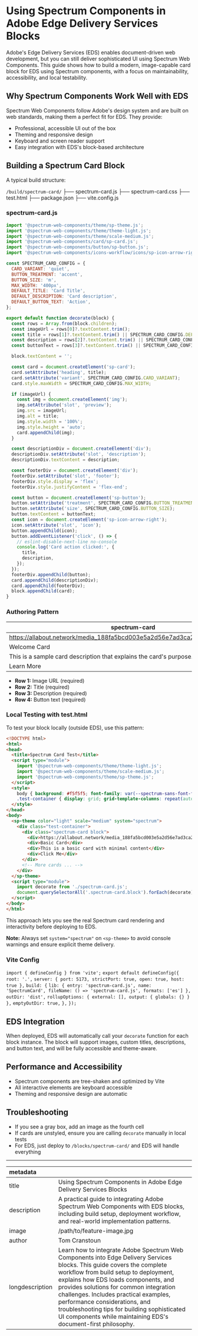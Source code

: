# Using Spectrum Components in Adobe Edge Delivery Services Blocks

Adobe's Edge Delivery Services (EDS) enables document-driven web development, but you can still deliver sophisticated UI using Spectrum Web Components. This guide shows how to build a modern, image-capable card block for EDS using Spectrum components, with a focus on maintainability, accessibility, and local testability.

## Why Spectrum Components Work Well with EDS

Spectrum Web Components follow Adobe's design system and are built on web standards, making them a perfect fit for EDS. They provide:
- Professional, accessible UI out of the box
- Theming and responsive design
- Keyboard and screen reader support
- Easy integration with EDS's block-based architecture

## Building a Spectrum Card Block

A typical build structure:

`/build/spectrum-card/`
├── spectrum-card.js
├── spectrum-card.css
├── test.html
├── package.json
├── vite.config.js

### spectrum-card.js

```js
import '@spectrum-web-components/theme/sp-theme.js';
import '@spectrum-web-components/theme/theme-light.js';
import '@spectrum-web-components/theme/scale-medium.js';
import '@spectrum-web-components/card/sp-card.js';
import '@spectrum-web-components/button/sp-button.js';
import '@spectrum-web-components/icons-workflow/icons/sp-icon-arrow-right.js';

const SPECTRUM_CARD_CONFIG = {
  CARD_VARIANT: 'quiet',
  BUTTON_TREATMENT: 'accent',
  BUTTON_SIZE: 'm',
  MAX_WIDTH: '400px',
  DEFAULT_TITLE: 'Card Title',
  DEFAULT_DESCRIPTION: 'Card description',
  DEFAULT_BUTTON_TEXT: 'Action',
};

export default function decorate(block) {
  const rows = Array.from(block.children);
  const imageUrl = rows[0]?.textContent.trim();
  const title = rows[1]?.textContent.trim() || SPECTRUM_CARD_CONFIG.DEFAULT_TITLE;
  const description = rows[2]?.textContent.trim() || SPECTRUM_CARD_CONFIG.DEFAULT_DESCRIPTION;
  const buttonText = rows[3]?.textContent.trim() || SPECTRUM_CARD_CONFIG.DEFAULT_BUTTON_TEXT;

  block.textContent = '';

  const card = document.createElement('sp-card');
  card.setAttribute('heading', title);
  card.setAttribute('variant', SPECTRUM_CARD_CONFIG.CARD_VARIANT);
  card.style.maxWidth = SPECTRUM_CARD_CONFIG.MAX_WIDTH;

  if (imageUrl) {
    const img = document.createElement('img');
    img.setAttribute('slot', 'preview');
    img.src = imageUrl;
    img.alt = title;
    img.style.width = '100%';
    img.style.height = 'auto';
    card.appendChild(img);
  }

  const descriptionDiv = document.createElement('div');
  descriptionDiv.setAttribute('slot', 'description');
  descriptionDiv.textContent = description;

  const footerDiv = document.createElement('div');
  footerDiv.setAttribute('slot', 'footer');
  footerDiv.style.display = 'flex';
  footerDiv.style.justifyContent = 'flex-end';

  const button = document.createElement('sp-button');
  button.setAttribute('treatment', SPECTRUM_CARD_CONFIG.BUTTON_TREATMENT);
  button.setAttribute('size', SPECTRUM_CARD_CONFIG.BUTTON_SIZE);
  button.textContent = buttonText;
  const icon = document.createElement('sp-icon-arrow-right');
  icon.setAttribute('slot', 'icon');
  button.appendChild(icon);
  button.addEventListener('click', () => {
    // eslint-disable-next-line no-console
    console.log('Card action clicked:', {
      title,
      description,
    });
  });
  footerDiv.appendChild(button);
  card.appendChild(descriptionDiv);
  card.appendChild(footerDiv);
  block.appendChild(card);
}
```

### Authoring Pattern

| spectrum-card |
| ------------- |
| https://allabout.network/media_188fa5bcd003e5a2d56e7ad3ca233300c9e52f1e5.png |
| Welcome Card  |
| This is a sample card description that explains the card's purpose. |
| Learn More    |

- **Row 1:** Image URL (required)
- **Row 2:** Title (required)
- **Row 3:** Description (required)
- **Row 4:** Button text (required)

### Local Testing with test.html

To test your block locally (outside EDS), use this pattern:

```html
<!DOCTYPE html>
<html>
<head>
  <title>Spectrum Card Test</title>
  <script type="module">
    import '@spectrum-web-components/theme/theme-light.js';
    import '@spectrum-web-components/theme/scale-medium.js';
    import '@spectrum-web-components/theme/sp-theme.js';
  </script>
  <style>
    body { background: #f5f5f5; font-family: var(--spectrum-sans-font-family-stack); }
    .test-container { display: grid; grid-template-columns: repeat(auto-fit, minmax(300px, 1fr)); gap: 20px; max-width: 1200px; margin: 0 auto; padding: 20px; }
  </style>
</head>
<body>
  <sp-theme color="light" scale="medium" system="spectrum">
    <div class="test-container">
      <div class="spectrum-card block">
        <div>https://allabout.network/media_188fa5bcd003e5a2d56e7ad3ca233300c9e52f1e5.png</div>
        <div>Basic Card</div>
        <div>This is a basic card with minimal content</div>
        <div>Click Me</div>
      </div>
      <!-- More cards ... -->
    </div>
  </sp-theme>
  <script type="module">
    import decorate from './spectrum-card.js';
    document.querySelectorAll('.spectrum-card.block').forEach(decorate);
  </script>
</body>
</html>
```

This approach lets you see the real Spectrum card rendering and interactivity before deploying to EDS.

**Note:** Always set `system="spectrum"` on `<sp-theme>` to avoid console warnings and ensure explicit theme delivery.

### Vite Config

`import { defineConfig } from 'vite';`
`export default defineConfig({`
  `root: '.',`
  `server: { port: 5173, strictPort: true, open: true, host: true },`
  `build: {`
    `lib: { entry: 'spectrum-card.js', name: 'SpectrumCard', fileName: () => 'spectrum-card.js', formats: ['es'] },`
    `outDir: 'dist',`
    `rollupOptions: { external: [], output: { globals: {} } },`
    `emptyOutDir: true,`
  `},`
`});`

## EDS Integration

When deployed, EDS will automatically call your `decorate` function for each block instance. The block will support images, custom titles, descriptions, and button text, and will be fully accessible and theme-aware.

## Performance and Accessibility
- Spectrum components are tree-shaken and optimized by Vite
- All interactive elements are keyboard accessible
- Theming and responsive design are automatic

## Troubleshooting
- If you see a gray box, add an image as the fourth cell
- If cards are unstyled, ensure you are calling `decorate` manually in local tests
- For EDS, just deploy to `/blocks/spectrum-card/` and EDS will handle everything

---

| metadata |  |
| :---- | :---- |
| title | Using Spectrum Components in Adobe Edge Delivery Services Blocks |
| description | A practical guide to integrating Adobe Spectrum Web Components with EDS blocks, including build setup, deployment workflow, and real-world implementation patterns. |
| image | /path/to/feature-image.jpg |
| author | Tom Cranstoun |
| longdescription | Learn how to integrate Adobe Spectrum Web Components into Edge Delivery Services blocks. This guide covers the complete workflow from build setup to deployment, explains how EDS loads components, and provides solutions for common integration challenges. Includes practical examples, performance considerations, and troubleshooting tips for building sophisticated UI components while maintaining EDS's document-first philosophy. |
